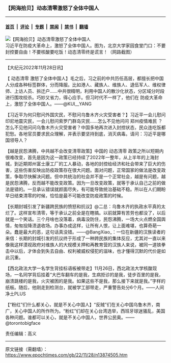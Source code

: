 ### 【网海拾贝】动态清零激怒了全体中国人

---

#### [首页](../../../..?n13874505) &nbsp;|&nbsp; [评论](../../../../../epoch-comment?n13874505) &nbsp;|&nbsp; [专题](../../../../../epoch-special?n13874505) &nbsp;|&nbsp; [禁闻](../../../../../epoch-news?n13874505) &nbsp;|&nbsp; [禁书](../../../../../books?n13874505) &nbsp;|&nbsp; [翻墙](https://github.com/gfw-breaker/nogfw/blob/master/README.md?n13874505)


<div><img alt="【网海拾贝】动态清零激怒了全体中国人" class="attachment-djy_600_400 size-djy_600_400 wp-post-image" src="https://i.epochtimes.com/assets/uploads/2022/11/id13874103-47574c5e5e60cff668c5f07fd91392b5-600x400.png"/>
<div class="caption">
 习近平在防疫大革命上，激怒了全体中国人。图为，北京大学家园食堂门口：不要封控要自由！不要核酸要吃饭！动态清零终是谎言！（网路截图）
</div></div><hr/><div class="post_content" id="artbody" itemprop="articleBody">
 <!-- article content begin -->
 <p>
  【大纪元2022年11月28日讯】
 </p>
 <p>
  【
  <ok href="https://www.epochtimes.com/gb/tag/%E5%8A%A8%E6%80%81%E6%B8%85%E9%9B%B6.html">
   动态清零
  </ok>
  激怒了全体中国人】毛之后，习之前的中共历任高层，都擅长把中国人分成各种标签群体，分而降服。比如港人、藏族人、维族人、退伍军人、维权律师、上访人员、拆迁户……中共很精明，利用中国人的散沙化状态，分区域分时段进行围攻绞杀。巧妙又省力，得心应手。但习时代不一样了，他们在
  <ok href="https://www.epochtimes.com/gb/tag/%E9%98%B2%E7%96%AB%E5%A4%A7%E9%9D%A9%E5%91%BD.html">
   防疫大革命
  </ok>
  上，激怒了全体中国人。——@KUI__YANG
 </p>
 <p>
  【习近平为何只慰问外国灾民，不慰问乌鲁木齐火灾受害者？】习近平一会儿慰问印尼地震灾民，一会儿慰问索罗门群岛灾民……怎么不见他问问
  <ok href="https://www.epochtimes.com/gb/tag/%E9%83%91%E5%B7%9E%E7%96%AB%E6%83%85%E9%9A%BE%E6%B0%91.html">
   郑州疫情难民
  </ok>
  ？怎么不见他问问乌鲁木齐火灾受害者？中国多地再次进入封控状态，民众连吃饭都犯愁。各地官员要求民众理解，并表示要坚持到底，消灭病毒。请问：习近平是哪国领导人？
 </p>
 <p>
  【越是民怨沸腾，中共越不会改变清零政策】中国的
  <ok href="https://www.epochtimes.com/gb/tag/%E5%8A%A8%E6%80%81%E6%B8%85%E9%9B%B6.html">
   动态清零
  </ok>
  政策之所以短期内很难改变，首先是因为这一政策已经持续了2022年一整年，从上半年的上海封城，到近期郑州富士康工厂的工人暴动，各地的封控给经济和社会带来了巨大的伤害，这些伤害反映出防疫政策存在很大问题。面对问题，正常国家的做法是改变政策，争取尽快解决问题。但中共统治的社会并不是一个正常社会，越是有问题，越是民怨沸腾，反而越不能改变政策。因为一旦改变政策，就等于承认自己之前的做法是错的。一旦承认错误就颜面尽失，有可能导致统治基础不稳。所以在人们期盼早日结束清零的时候，恰恰是最不可能改变防疫政策的时候。
 </p>
 <p>
  【长期封城引发了新疆跨民族的愤怒和抗议】@二总：乌鲁木齐的执政水平真的太烂了。这样宣布清零，等于承认之前全是在瞎搞。以前就算有苦劳也都没了，以后就是一个笑话。三个月啥也没落着，病毒没防住，民怨沸腾，一场大火点燃全国舆情，匆匆投降溃退收场。办事办成这样，让所有人恨，让上面难堪，也算奇葩一朵。蠢是最大的恶，这句话真没错。——@BangXiao_：一位在新疆的汉族读者的来信：长期的封城引发的抗议终于形成了一种跨民族的集体反应，尤其对一直以来像我这样漠视政府对维族人的大规模关押和再教育营的汉族人来说，被同一道铁拳击中以后，才体会到失去自由、权利被威权侵犯的滋味，也才懂得沉默的代价是如此沉重。
 </p>
 <p>
  【西北政法大学一名学生背挂标语板被带走】11月26日，西北政法大学核酸现场，一名同学背后挂着“大巴车翻车的是我，生病拒诊的是我，徒步百里的是我，崩溃跳楼的是我，火灾被困的是我。如果这些不是我，那么接下来就是我。”字样的纸板。随后，他刚走到检测台，就被学工部带走，严重警告处分6个月。——人间净土PLUS
 </p>
 <p>
  【“粉红”们什么都关心，就是不关心中国人】“反贼”们在关心中国乌鲁木齐，南广，关心中国人的所作所为。“粉红”们却在关心台湾选举，西班牙球迷骚乱，美国各种问题。谁都可以关心，就是不关心中国人，世界公民奥。——@torontobigface
 </p>
 <p>
  责任编辑：高义
 </p>
 <!-- article content end -->
 <div id="below_article_ad">
 </div>
</div>


---

原文链接（需翻墙）：https://www.epochtimes.com/gb/22/11/28/n13874505.htm